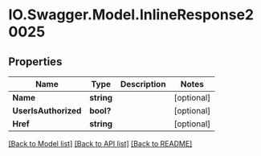 # IO.Swagger.Model.InlineResponse20025
## Properties

Name | Type | Description | Notes
------------ | ------------- | ------------- | -------------
**Name** | **string** |  | [optional] 
**UserIsAuthorized** | **bool?** |  | [optional] 
**Href** | **string** |  | [optional] 

[[Back to Model list]](../README.md#documentation-for-models) [[Back to API list]](../README.md#documentation-for-api-endpoints) [[Back to README]](../README.md)

